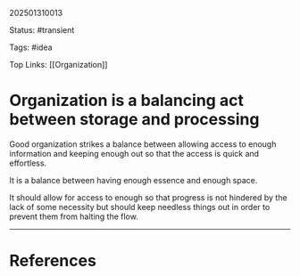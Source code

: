 202501310013

Status: #transient

Tags: #idea

Top Links: [[Organization]]
# Organization is a balancing act between storage and processing

Good organization strikes a balance between allowing access to enough information and keeping enough out so that the access is quick and effortless.

It is a balance between having enough essence and enough space.

It should allow for access to enough so that progress is not hindered by the lack of some necessity but should keep needless things out in order to prevent them from halting the flow.

---
# References